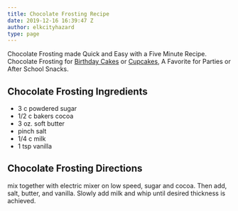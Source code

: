 ```yaml
---
title: Chocolate Frosting Recipe
date: 2019-12-16 16:39:47 Z
author: elkcityhazard
type: page
---
```


Chocolate Frosting made Quick and Easy with a Five Minute Recipe. Chocolate Frosting for [Birthday Cakes][1] or [Cupcakes][2], A Favorite for Parties or After School Snacks.

## Chocolate Frosting Ingredients

  * 3 c powdered sugar
  * 1/2 c bakers cocoa
  * 3 oz. soft butter
  * pinch salt
  * 1/4 c milk
  * 1 tsp vanilla

## Chocolate Frosting Directions

mix together with electric mixer on low speed, sugar and cocoa. Then add, salt, butter, and vanilla. Slowly add milk and whip until desired thickness is achieved.

 [1]: /wordpress/dessert-recipes/easy-chocolate-cake-recipe/
 [2]: /wordpress/dessert-recipes/no-egg-chocolate-cake/